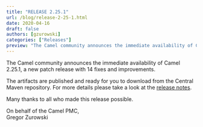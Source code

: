 ```yaml
---
title: "RELEASE 2.25.1"
url: /blog/release-2-25-1.html
date: 2020-04-16
draft: false
authors: [gzurowski]
categories: ["Releases"]
preview: "The Camel community announces the immediate availability of Camel 2.25.1"
---
```



The Camel community announces the immediate availability of Camel 2.25.1, a new patch release with 14 fixes and improvements.

The artifacts are published and ready for you to download from the Central Maven repository. For more details please take a look at the [release notes](https://issues.apache.org/jira/secure/ReleaseNote.jspa?version=12346872&projectId=12311211).

Many thanks to all who made this release possible.

On behalf of the Camel PMC,  
Gregor Zurowski

